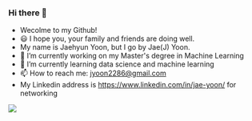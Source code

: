 ### Hi there 👋

<!--
**jyoon2286/jyoon2286** is a ✨ _special_ ✨ repository because its `README.md` (this file) appears on your GitHub profile.

Here are some ideas to get you started:
- 👯 I’m looking to collaborate on ...
- 🤔 I’m looking for help with ...
- ⚡ Fun fact: ...

-->
- Wecolme to my Github! 
- 😃 I hope you, your family and friends are doing well. <br>
- My name is Jaehyun Yoon, but I go by Jae(J) Yoon. 
- 🔭 I’m currently working on my Master's degree in Machine Learning
- 🌱 I’m currently learning data science and machine learning 
- 📫 How to reach me: jyoon2286@gmail.com
- My Linkedin address is https://www.linkedin.com/in/jae-yoon/ for networking

![](https://komarev.com/ghpvc/?username=jyoon2286&color=brightgreen)
